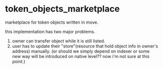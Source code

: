 # token_objects_marketplace
marketplace for token objects written in move.  

this implementation has two major problems.  

1. owner can transfer object while it is still listed.
1. user has to update their "store"(resource that hold object info in owner's address) manually. (or should we simply depend on indexer or some new way will be introduced on native level?? now i'm not sure at this point.)    

